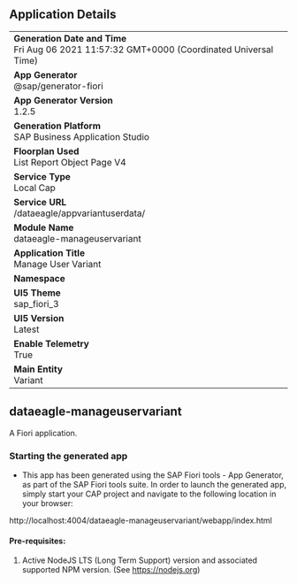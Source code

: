 ## Application Details
|               |
| ------------- |
|**Generation Date and Time**<br>Fri Aug 06 2021 11:57:32 GMT+0000 (Coordinated Universal Time)|
|**App Generator**<br>@sap/generator-fiori|
|**App Generator Version**<br>1.2.5|
|**Generation Platform**<br>SAP Business Application Studio|
|**Floorplan Used**<br>List Report Object Page V4|
|**Service Type**<br>Local Cap|
|**Service URL**<br>/dataeagle/appvariantuserdata/
|**Module Name**<br>dataeagle-manageuservariant|
|**Application Title**<br>Manage User Variant|
|**Namespace**<br>|
|**UI5 Theme**<br>sap_fiori_3|
|**UI5 Version**<br>Latest|
|**Enable Telemetry**<br>True|
|**Main Entity**<br>Variant|

## dataeagle-manageuservariant

A Fiori application.

### Starting the generated app

-   This app has been generated using the SAP Fiori tools - App Generator, as part of the SAP Fiori tools suite.  In order to launch the generated app, simply start your CAP project and navigate to the following location in your browser:

http://localhost:4004/dataeagle-manageuservariant/webapp/index.html

#### Pre-requisites:

1. Active NodeJS LTS (Long Term Support) version and associated supported NPM version.  (See https://nodejs.org)


